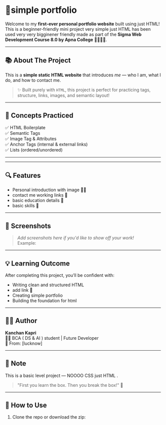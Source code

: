 # 🚀simple portfolio


Welcome to my **first-ever personal portfolio website** built using just HTML!  
This is a beginner-friendly mini project very simple just HTML has been used very very bigginener friendly made as part of the **Sigma Web Development Course 8.0 by Apna College** 👨‍💻👩‍💻.

---

## 📚 About The Project

This is a **simple static HTML website** that introduces _me_ — who I am, what I do, and how to contact me.

> ✨ Built purely with `HTML`, this project is perfect for practicing tags, structure, links, images, and semantic layout!

---

## 🧠 Concepts Practiced

✅ HTML Boilerplate  
✅ Semantic Tags  
✅ Image Tag & Attributes  
✅ Anchor Tags (internal & external links)  
✅ Lists (ordered/unordered)  


---



---

## 🔍 Features

- Personal introduction with image 🧑‍🎓  
- contact me working links 🔗  
- basic education details 📘  
- basic skills  📧  
  

---

## 📸 Screenshots

> _Add screenshots here if you'd like to show off your work!_  
Example:


---

## 💡 Learning Outcome

After completing this project, you’ll be confident with:

- Writing clean and structured HTML
- add link 🔗 
- Creating simple portfolio
- Building the foundation for html

---

## 🙋‍♂️ Author

**Kanchan Kapri**  
🧑‍💻 BCA ( DS & AI ) student | Future Developer  
📍 From: [lucknow] 


---

## 📌 Note

This is a basic level project — NOOOO CSS just HTML .  
> "First you learn the box. Then you break the box!" 🧠

---

## 📁 How to Use

1. Clone the repo or download the zip:
  




